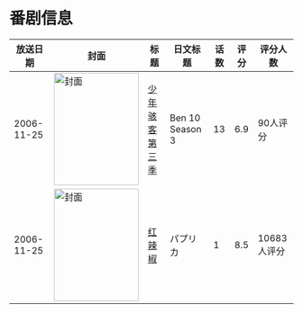 # 番剧信息

|放送日期|封面|标题|日文标题|话数|评分|评分人数|
|---|---|---|---|---|---|---|
|2006-11-25|<img src="https://lain.bgm.tv/pic/cover/c/30/21/277169_afA1F.jpg" alt="封面" style="width:150px;height:200px;object-fit:cover;">|[少年骇客 第三季](https://bangumi.tv/subject/277169)|Ben 10 Season 3|13|6.9|90人评分|
|2006-11-25|<img src="https://lain.bgm.tv/pic/cover/c/02/a3/841_P6wS5.jpg" alt="封面" style="width:150px;height:200px;object-fit:cover;">|[红辣椒](https://bangumi.tv/subject/841)|パプリカ|1|8.5|10683人评分|
